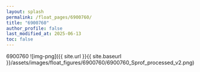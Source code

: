 ```yaml
---
layout: splash
permalink: /float_pages/6900760/
title: "6900760"
author_profile: false
last_modified_at: 2025-06-13
toc: false
---
```

 
6900760
![img-png]({{ site.url }}{{ site.baseurl }}/assets/images/float_figures/6900760/6900760_Sprof_processed_v2.png)
